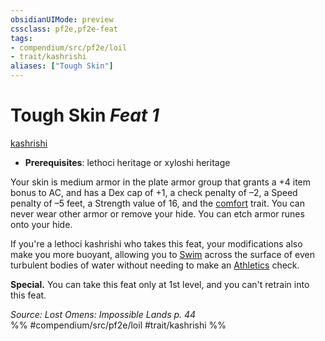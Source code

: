 ```yaml
---
obsidianUIMode: preview
cssclass: pf2e,pf2e-feat
tags:
- compendium/src/pf2e/loil
- trait/kashrishi
aliases: ["Tough Skin"]
---
```

# Tough Skin  *Feat 1*  
[kashrishi](/rules/traits/kashrishi-loil.md)  

- **Prerequisites**: lethoci heritage or xyloshi heritage

Your skin is medium armor in the plate armor group that grants a +4 item bonus to AC, and has a Dex cap of +1, a check penalty of –2, a Speed penalty of –5 feet, a Strength value of 16, and the [comfort](/rules/traits/comfort.md) trait. You can never wear other armor or remove your hide. You can etch armor runes onto your hide.

If you're a lethoci kashrishi who takes this feat, your modifications also make you more buoyant, allowing you to [Swim](/rules/actions/swim.md) across the surface of even turbulent bodies of water without needing to make an [Athletics](/compendium/skills.md#Athletics) check.

**Special.** You can take this feat only at 1st level, and you can't retrain into this feat.

*Source: Lost Omens: Impossible Lands p. 44*  
%% #compendium/src/pf2e/loil #trait/kashrishi %%